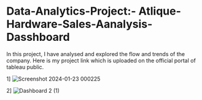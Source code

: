 # Data-Analytics-Project:- Atlique-Hardware-Sales-Aanalysis-Dasshboard

In this project, I have analysed and explored the flow and trends of the company.
Here is my project link which is uploaded on the official portal of tableau public.

1]
![Screenshot 2024-01-23 000225](https://github.com/mashkoor098/Data-Analytics-Project-Atlique-Hardware-Sales-analysis-dasshboard/assets/60177001/b3c330b3-82c5-4378-9772-7b0ead0103f9)

2]
![Dashboard 2 (1)](https://github.com/mashkoor098/Data-Analytics-Project-Atlique-Hardware-Sales-analysis-dasshboard/assets/60177001/5e89293c-5a14-47ce-a00b-fac77f143732)
